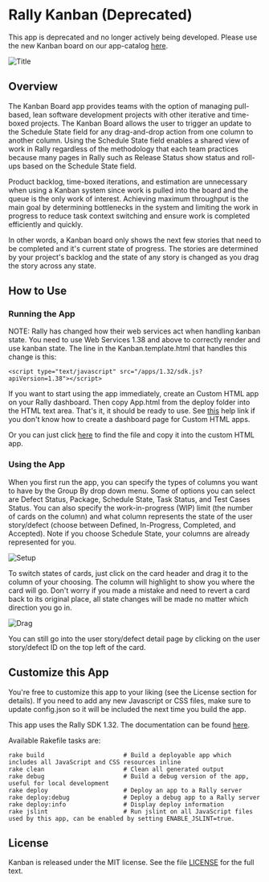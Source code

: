 Rally Kanban (Deprecated)
============

This app is deprecated and no longer actively being developed. Please use the new Kanban board on our app-catalog [here](https://github.com/RallyApps/app-catalog/tree/master/src/apps/kanban).

![Title](https://raw.github.com/RallyApps/Kanban/master/screenshots/title-screenshot.png)

## Overview

The Kanban Board app provides teams with the option of managing pull-based, lean software development projects with other iterative and time-boxed projects. The Kanban Board allows the user to trigger an update to the Schedule State field for any drag-and-drop action from one column to another column. Using the Schedule State field enables a shared view of work in Rally regardless of the methodology that each team practices because many pages in Rally such as Release Status show status and roll-ups based on the Schedule State field.

Product backlog, time-boxed iterations, and estimation are unnecessary when using a Kanban system since work is pulled into the board and the queue is the only work of interest. Achieving maximum throughput is the main goal by determining bottlenecks in the system and limiting the work in progress to reduce task context switching and ensure work is completed efficiently and quickly.

In other words, a Kanban board only shows the next few stories that need to be completed and it's current state of progress. The stories are determined by your project's backlog and the state of any story is changed as you drag the story across any state.

## How to Use

### Running the App

NOTE: Rally has changed how their web services act when handling kanban state. You need to use Web Services 1.38 and above to correctly render and use kanban state. The line in the Kanban.template.html that handles this change is this:

	<script type="text/javascript" src="/apps/1.32/sdk.js?apiVersion=1.38"></script>

If you want to start using the app immediately, create an Custom HTML app on your Rally dashboard. Then copy App.html from the deploy folder into the HTML text area. That's it, it should be ready to use. See [this](http://www.rallydev.com/help/use_apps#create) help link if you don't know how to create a dashboard page for Custom HTML apps.

Or you can just click [here](https://raw.github.com/RallyApps/Kanban/master/deploy/App.html) to find the file and copy it into the custom HTML app.

### Using the App

When you first run the app, you can specify the types of columns you want to have by the Group By drop down menu. Some of options you can select are Defect Status, Package, Schedule State, Task Status, and Test Cases Status. You can also specify the work-in-progress (WIP) limit (the number of cards on the column) and what column represents the state of the user story/defect (choose between Defined, In-Progress, Completed, and Accepted). Note if you choose Schedule State, your columns are already represented for you.

![Setup](https://raw.github.com/RallyApps/Kanban/master/screenshots/setup-screenshot.png)

To switch states of cards, just click on the card header and drag it to the column of your choosing. The column will highlight to show you where the card will go. Don't worry if you made a mistake and need to revert a card back to its original place, all state changes will be made no matter which direction you go in.

![Drag](https://raw.github.com/RallyApps/Kanban/master/screenshots/drag-screenshot.png)

You can still go into the user story/defect detail page by clicking on the user story/defect ID on the top left of the card.

## Customize this App

You're free to customize this app to your liking (see the License section for details). If you need to add any new Javascript or CSS files, make sure to update config.json so it will be included the next time you build the app.

This app uses the Rally SDK 1.32. The documentation can be found [here](http://developer.rallydev.com/help/app-sdk). 

Available Rakefile tasks are:

    rake build                      # Build a deployable app which includes all JavaScript and CSS resources inline
    rake clean                      # Clean all generated output
    rake debug                      # Build a debug version of the app, useful for local development
    rake deploy                     # Deploy an app to a Rally server
    rake deploy:debug               # Deploy a debug app to a Rally server
    rake deploy:info                # Display deploy information
    rake jslint                     # Run jslint on all JavaScript files used by this app, can be enabled by setting ENABLE_JSLINT=true.

## License

Kanban is released under the MIT license.  See the file [LICENSE](https://raw.github.com/RallyApps/Kanban/master/LICENSE) for the full text.
